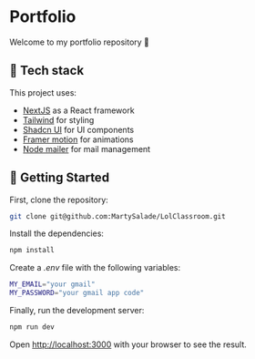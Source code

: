 # Portfolio
Welcome to my portfolio repository 👋

## 🌱 Tech stack
This project uses:
- [NextJS](https://nextjs.org/) as a React framework
- [Tailwind](https://tailwindcss.com/) for styling
- [Shadcn UI](https://ui.shadcn.com/) for UI components
- [Framer motion](https://www.framer.com/motion/animation/) for animations
- [Node mailer](https://nodemailer.com/) for mail management

## 🚀 Getting Started

First, clone the repository:

```bash
git clone git@github.com:MartySalade/LolClassroom.git
```
Install the dependencies:

```bash
npm install
```

Create a *.env* file with the following variables:

```bash
MY_EMAIL="your gmail"
MY_PASSWORD="your gmail app code"
```

Finally, run the development server:

```bash
npm run dev
```

Open [http://localhost:3000](http://localhost:3000) with your browser to see the result.
